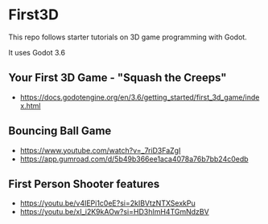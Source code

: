 # First3D 

This repo follows starter tutorials on 3D game programming with Godot. 

It uses Godot 3.6 

## Your First 3D Game - "Squash the Creeps"

- https://docs.godotengine.org/en/3.6/getting_started/first_3d_game/index.html

## Bouncing Ball Game

- https://www.youtube.com/watch?v=_7riD3FaZgI
- https://app.gumroad.com/d/5b49b366ee1aca4078a76b7bb24c0edb

## First Person Shooter features

- https://youtu.be/v4IEPi1c0eE?si=2kIBVtzNTXSexkPu
- https://youtu.be/xI_i2K9kAOw?si=HD3hImH4TGmNdzBV

